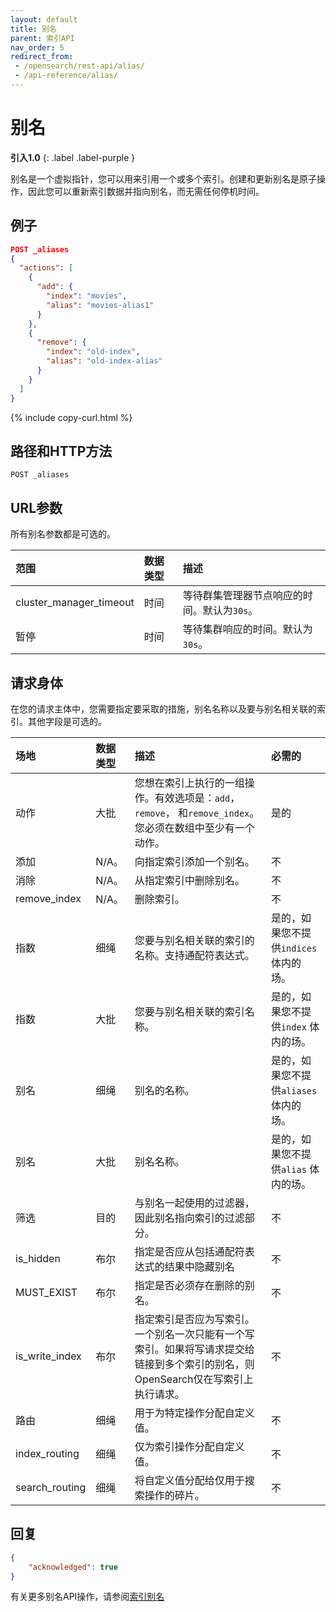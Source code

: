 ```yaml
---
layout: default
title: 别名
parent: 索引API
nav_order: 5
redirect_from: 
 - /opensearch/rest-api/alias/
 - /api-reference/alias/
---
```


# 别名
**引入1.0**
{: .label .label-purple }

别名是一个虚拟指针，您可以用来引用一个或多个索引。创建和更新别名是原子操作，因此您可以重新索引数据并指向别名，而无需任何停机时间。


## 例子

```json
POST _aliases
{
  "actions": [
    {
      "add": {
        "index": "movies",
        "alias": "movies-alias1"
      }
    },
    {
      "remove": {
        "index": "old-index",
        "alias": "old-index-alias"
      }
    }
  ]
}
```
{% include copy-curl.html %}

## 路径和HTTP方法

```
POST _aliases
```

## URL参数

所有别名参数都是可选的。

范围| 数据类型| 描述
:--- | :--- | :---
cluster_manager_timeout| 时间| 等待群集管理器节点响应的时间。默认为`30s`。
暂停| 时间| 等待集群响应的时间。默认为`30s`。

## 请求身体

在您的请求主体中，您需要指定要采取的措施，别名名称以及要与别名相关联的索引。其他字段是可选的。

场地| 数据类型| 描述| 必需的
:--- | :--- | :--- | :---
动作| 大批| 您想在索引上执行的一组操作。有效选项是：`add`，`remove`， 和`remove_index`。您必须在数组中至少有一个动作。| 是的
添加| N/A。| 向指定索引添加一个别名。| 不
消除| N/A。| 从指定索引中删除别名。| 不
remove_index| N/A。| 删除索引。| 不
指数| 细绳| 您要与别名相关联的索引的名称。支持通配符表达式。| 是的，如果您不提供`indices` 体内的场。
指数| 大批| 您要与别名相关联的索引名称。| 是的，如果您不提供`index` 体内的场。
别名| 细绳| 别名的名称。| 是的，如果您不提供`aliases` 体内的场。
别名| 大批| 别名名称。| 是的，如果您不提供`alias` 体内的场。
筛选| 目的| 与别名一起使用的过滤器，因此别名指向索引的过滤部分。| 不
is_hidden| 布尔| 指定是否应从包括通配符表达式的结果中隐藏别名| 不
MUST_EXIST| 布尔| 指定是否必须存在删除的别名。| 不
is_write_index| 布尔| 指定索引是否应为写索引。一个别名一次只能有一个写索引。如果将写请求提交给链接到多个索引的别名，则OpenSearch仅在写索引上执行请求。| 不
路由| 细绳| 用于为特定操作分配自定义值。| 不
index_routing| 细绳| 仅为索引操作分配自定义值。| 不
search_routing| 细绳| 将自定义值分配给仅用于搜索操作的碎片。| 不

## 回复

```json
{
    "acknowledged": true
}
```

有关更多别名API操作，请参阅[索引别名]({{site.url}}{{site.baseurl}}/opensearch/index-alias/)

